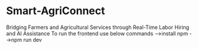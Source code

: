 # Smart-AgriConnect
 Bridging Farmers and Agricultural Services through Real-Time Labor Hiring and AI Assistance
To run the frontend use below commands 
-->install npm
-->npm run dev 

